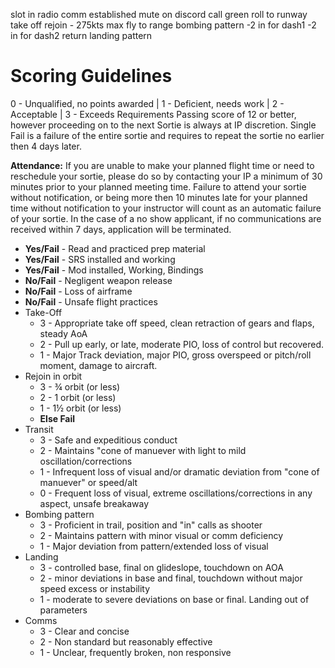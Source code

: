 slot in
radio comm established
mute on discord
call green
roll to runway
take off
rejoin - 275kts max
fly to range
bombing pattern
-2 in for dash1
-2 in for dash2
return
landing pattern


# Scoring Guidelines
0 - Unqualified, no points awarded | 1 - Deficient, needs work | 2 - Acceptable | 3 - Exceeds Requirements
Passing score of 12 or better, however proceeding on to the next Sortie is always at IP discretion.
Single Fail is a failure of the entire sortie and requires to repeat the sortie no earlier then 4 days later.

**Attendance:** If you are unable to make your planned flight time or need to reschedule your sortie, please do so by contacting your IP a minimum of 30 minutes prior to your planned meeting time. Failure to attend your sortie without notification, or being more then 10 minutes late for your planned time without notification to your instructor will count as an automatic failure of your sortie. In the case of a no show applicant, if no communications are received within 7 days, application will be terminated.

- **Yes/Fail** - Read and practiced prep material 
- **Yes/Fail** - SRS installed and working 
- **Yes/Fail** - Mod installed, Working, Bindings 
- **No/Fail** - Negligent weapon release
- **No/Fail** - Loss of airframe
- **No/Fail** - Unsafe flight practices
- Take-Off 
  - 3 - Appropriate take off speed, clean retraction of gears and flaps, steady AoA
  - 2 - Pull up early, or late, moderate PIO, loss of control but recovered.
  - 1 - Major Track deviation, major PIO, gross overspeed or pitch/roll moment, damage to aircraft.
- Rejoin in orbit
  - 3 - ¾ orbit (or less)
  - 2 - 1 orbit (or less)
  - 1 - 1½ orbit (or less)
  - **Else Fail**
- Transit
  - 3 - Safe and expeditious conduct
  - 2 - Maintains "cone of manuever with light to mild oscillation/corrections
  - 1 - Infrequent loss of visual and/or dramatic deviation from "cone of manuever" or speed/alt
  - 0 - Frequent loss of visual, extreme oscillations/corrections in any aspect, unsafe breakaway
- Bombing pattern
  - 3 - Proficient in trail, position and "in" calls as shooter
  - 2 - Maintains pattern with minor visual or comm deficiency
  - 1 - Major deviation from pattern/extended loss of visual
- Landing
  - 3 - controlled base, final on glideslope, touchdown on AOA
  - 2 - minor deviations in base and final, touchdown without major speed excess or instability
  - 1 - moderate to severe deviations on base or final. Landing out of parameters
- Comms
  - 3 - Clear and concise
  - 2 - Non standard but reasonably effective
  - 1 - Unclear, frequently broken, non responsive
